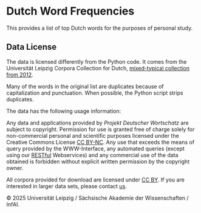 # Dutch Word Frequencies

This provides a list of top Dutch words for the purposes of personal study.

## Data License

The data is licensed differently from the Python code.
It comes from the Universität Leipzig Corpora Collection for Dutch,
[mixed-typical collection from 2012](https://wortschatz.uni-leipzig.de/en/download/Dutch).

Many of the words in the original list are duplicates because of capitalization
and punctuation. When possible, the Python script strips duplicates.

The data has the following usage information:

Any data and applications provided by *Projekt Deutscher Wortschatz* are subject
to copyright. Permission for use is granted free of charge solely for
non-commercial personal and scientific purposes licensed under the
Creative Commons License [CC BY-NC](http://creativecommons.org/licenses/by-nc/4.0/).
Any use that exceeds the means of query provided by the WWW-Interface, any
automated queries (except using our [RESTful](http://api.corpora.uni-leipzig.de/)
Webservices) and any commercial use of the data obtained is forbidden without
explicit written permission by the copyright owner.

All corpora provided for download are licensed under
[CC BY](http://creativecommons.org/licenses/by/4.0/). If you are interested in
larger data sets, please contact [us](mailto:wort@informatik.uni-leipzig.de).

© 2025 Universität Leipzig / Sächsische Akademie der Wissenschaften / InfAI.
